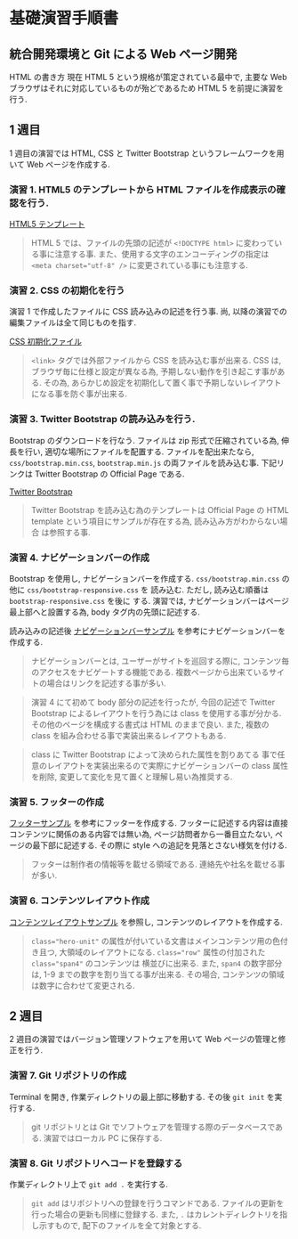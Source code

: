 基礎演習手順書
==============

統合開発環境と Git による Web ページ開発
----------------------------------------

HTML の書き方
現在 HTML 5 という規格が策定されている最中で,
主要な Web ブラウザはそれに対応しているものが殆どであるため HTML 5 を前提に演習を行う.

## 1 週目
1 週目の演習では HTML, CSS と Twitter Bootstrap というフレームワークを用いて Web ページを作成する.

### 演習 1. HTML5 のテンプレートから HTML ファイルを作成表示の確認を行う.
[HTML5 テンプレート](template/html5.html "test")

> HTML 5 では、ファイルの先頭の記述が
> ``<!DOCTYPE html>`` に変わっている事に注意する事.
> また、使用する文字のエンコーディングの指定は ``<meta charset="utf-8" />``
> に変更されている事にも注意する.


### 演習 2. CSS の初期化を行う
演習 1 で作成したファイルに CSS 読み込みの記述を行う事.
尚, 以降の演習での編集ファイルは全て同じものを指す.

[CSS 初期化ファイル](template/initialize.css)

> ``<link>`` タグでは外部ファイルから CSS を読み込む事が出来る.
> CSS は, ブラウザ毎に仕様と設定が異なる為, 
> 予期しない動作を引き起こす事がある. 
> その為, あらかじめ設定を初期化して置く事で予期しないレイアウト
> になる事を防ぐ事が出来る.


### 演習 3. Twitter Bootstrap の読み込みを行う.
Bootstrap のダウンロードを行なう.
ファイルは zip 形式で圧縮されている為, 伸長を行い, 適切な場所にファイルを配置する.
ファイルを配出来たなら, ``css/bootstrap.min.css``, ``bootstrap.min.js``
の両ファイルを読み込む事.
下記リンクは Twitter Bootstrap の Official Page である.

[Twitter Bootstrap](http://twitter.github.io/bootstrap/index.html)

> Twitter Bootstrap を読み込む為のテンプレートは Official Page の HTML
> template という項目にサンプルが存在する為, 読み込み方がわからない場合
> は参照する事.


### 演習 4. ナビゲーションバーの作成
Bootstrap を使用し, ナビゲーションバーを作成する.
``css/bootstrap.min.css`` の他に ``css/bootstrap-responsive.css`` を
読み込む. ただし, 読み込む順番は ``bootstrap-responsive.css`` を後に
する. 演習では, ナビゲーションバーはページ最上部へと設置する為,
body タグ内の先頭に記述する.

読み込みの記述後 [ナビゲーションバーサンプル](template/navbar.html) を参考にナビゲーションバーを作成する.

> ナビゲーションバーとは, ユーザーがサイトを巡回する際に,
> コンテンツ毎のアクセスをナビゲートする機能である.
> 複数ページから出来ているサイトの場合はリンクを記述する事が多い.

> 演習 4 にて初めて body 部分の記述を行ったが, 今回の記述で Twitter
> Bootstrap によるレイアウトを行う為には class を使用する事が分かる. 
> その他のページを構成する書式は HTML のままで良い.
> また, 複数の class を組み合わせる事で実装出来るレイアウトもある.

> class に Twitter Bootstrap によって決められた属性を割りあてる
> 事で任意のレイアウトを実装出来るので実際にナビゲーションバーの class
> 属性を削除, 変更して変化を見て置くと理解し易い為推奨する.

### 演習 5. フッターの作成
[フッターサンプル](template/footer.html) を参考にフッターを作成する.
フッターに記述する内容は直接コンテンツに関係のある内容では無い為, 
ページ訪問者から一番目立たない, ページの最下部に記述する. 
その際に style への追記を見落とさない様気を付ける.

> フッターは制作者の情報等を載せる領域である. 
> 連絡先や社名を載せる事が多い.

### 演習 6. コンテンツレイアウト作成
[コンテンツレイアウトサンプル](template/contents.html) を参照し,
コンテンツのレイアウトを作成する. 

> ``class="hero-unit"`` 
> の属性が付いている文書はメインコンテンツ用の色付き且つ, 
> 大領域のレイアウトになる.
> ``class="row"`` 属性の付加された ``class="span4"`` のコンテンツは
> 横並びに出来る.
> また, ``span4`` の数字部分は, 1-9 までの数字を割り当てる事が出来る.
> その場合, コンテンツの領域は数字に合わせて変更される.

## 2 週目
2 週目の演習ではバージョン管理ソフトウェアを用いて Web ページの管理と修正を行う.

### 演習 7. Git リポジトリの作成
Terminal を開き, 作業ディレクトリの最上部に移動する.
その後 ``git init`` を実行する.

> git リポジトリとは Git でソフトウェアを管理する際のデータベースである.
> 演習ではローカル PC に保存する. 

### 演習 8. Git リポジトリへコードを登録する
作業ディレクトリ上で ``git add .`` を実行する.

> ``git add`` はリポジトリへの登録を行うコマンドである.
> ファイルの更新を行った場合の更新も同様に登録する.
> また, ``.`` はカレントディレクトリを指し示すもので,
> 配下のファイルを全て対象とする.
